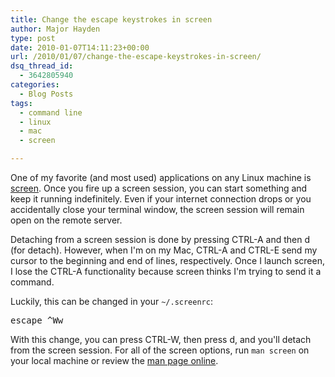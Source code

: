 ```yaml
---
title: Change the escape keystrokes in screen
author: Major Hayden
type: post
date: 2010-01-07T14:11:23+00:00
url: /2010/01/07/change-the-escape-keystrokes-in-screen/
dsq_thread_id:
  - 3642805940
categories:
  - Blog Posts
tags:
  - command line
  - linux
  - mac
  - screen

---
```

One of my favorite (and most used) applications on any Linux machine is [screen][1]. Once you fire up a screen session, you can start something and keep it running indefinitely. Even if your internet connection drops or you accidentally close your terminal window, the screen session will remain open on the remote server.

Detaching from a screen session is done by pressing CTRL-A and then d (for detach). However, when I'm on my Mac, CTRL-A and CTRL-E send my cursor to the beginning and end of lines, respectively. Once I launch screen, I lose the CTRL-A functionality because screen thinks I'm trying to send it a command.

Luckily, this can be changed in your `~/.screenrc`:

<pre lang="html">escape ^Ww</pre>

With this change, you can press CTRL-W, then press d, and you'll detach from the screen session. For all of the screen options, run `man screen` on your local machine or review the [man page online][2].

 [1]: http://www.gnu.org/software/screen/
 [2]: http://linuxmanpages.com/man1/screen.1.php
